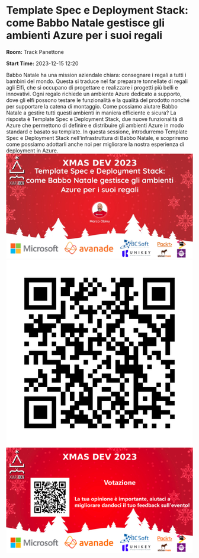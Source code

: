 # Template Spec e Deployment Stack: come Babbo Natale gestisce gli ambienti Azure per i suoi regali
**Room:** Track Panettone

**Start Time:** 2023-12-15 12:20

Babbo Natale ha una mission aziendale chiara: consegnare i regali a tutti i bambini del mondo. 
Questa si traduce nel far preparare tonnellate di regali agli Elfi, che si occupano di progettare e realizzare i progetti più belli e innovativi. Ogni regalo richiede un ambiente Azure dedicato a supporto, dove gli elfi possono testare le funzionalità e la qualità del prodotto nonché per supportare la catena di montaggio. 
Come possiamo aiutare Babbo Natale a gestire tutti questi ambienti in maniera efficiente e sicura? La risposta è Template Spec e Deployment Stack, due nuove funzionalità di Azure che permettono di definire e distribuire gli ambienti Azure in modo standard e basato su template. 
In questa sessione, introdurremo Template Spec e Deployment Stack nell'infrastruttura di Babbo Natale, e scopriremo come possiamo adottarli anche noi per migliorare la nostra esperienza di deployment in Azure.
![Banner](room1_12_20.jpeg 'SessionBanner')
![QR](qr.png 'Qr')
![Voting Banner](VotingBanner.png 'Voting Banner')

